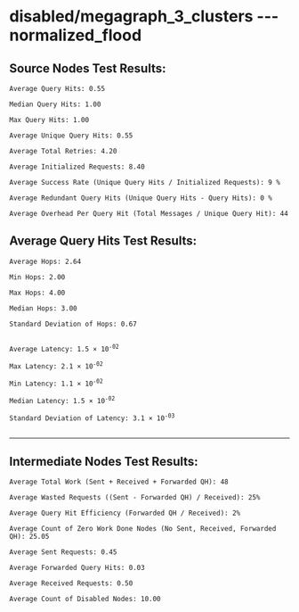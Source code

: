 # disabled/megagraph_3_clusters --- normalized_flood
## Source Nodes Test Results:
	Average Query Hits: 0.55

	Median Query Hits: 1.00

	Max Query Hits: 1.00

	Average Unique Query Hits: 0.55

	Average Total Retries: 4.20

	Average Initialized Requests: 8.40

	Average Success Rate (Unique Query Hits / Initialized Requests): 9 %

	Average Redundant Query Hits (Unique Query Hits - Query Hits): 0 %

	Average Overhead Per Query Hit (Total Messages / Unique Query Hit): 44



## Average Query Hits Test Results:
<pre><code>Average Hops: 2.64

Min Hops: 2.00

Max Hops: 4.00

Median Hops: 3.00

Standard Deviation of Hops: 0.67


Average Latency: 1.5 × 10<sup>-02</sup>

Max Latency: 2.1 × 10<sup>-02</sup>

Min Latency: 1.1 × 10<sup>-02</sup>

Median Latency: 1.5 × 10<sup>-02</sup>

Standard Deviation of Latency: 3.1 × 10<sup>-03</sup>

</code></pre>

---------------------------------------------
## Intermediate Nodes Test Results:

	Average Total Work (Sent + Received + Forwarded QH): 48

	Average Wasted Requests ((Sent - Forwarded QH) / Received): 25%

	Average Query Hit Efficiency (Forwarded QH / Received): 2%

	Average Count of Zero Work Done Nodes (No Sent, Received, Forwarded QH): 25.05

	Average Sent Requests: 0.45

	Average Forwarded Query Hits: 0.03

	Average Received Requests: 0.50

	Average Count of Disabled Nodes: 10.00

